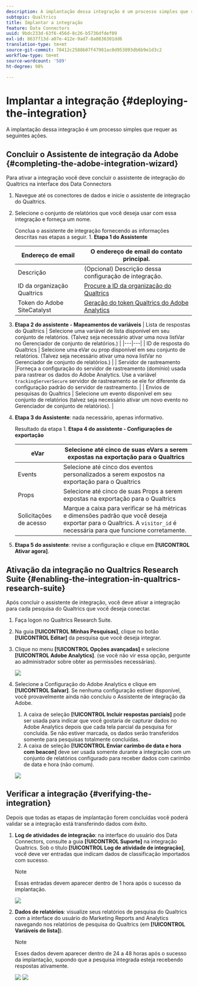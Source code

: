 ```yaml
---
description: A implantação dessa integração é um processo simples que requer as seguintes ações.
subtopic: Qualtrics
title: Implantar a integração
feature: Data Connectors
uuid: 9bdc233d-63f6-456d-8c26-b5736dfdef09
exl-id: 8637f13d-a07e-412e-9ad7-8a0836301dd6
translation-type: tm+mt
source-git-commit: 78412c2588b07f47981ac0d953893db6b9e1d3c2
workflow-type: tm+mt
source-wordcount: '589'
ht-degree: 98%

---
```


# Implantar a integração {#deploying-the-integration}

A implantação dessa integração é um processo simples que requer as seguintes ações.

## Concluir o Assistente de integração da Adobe {#completing-the-adobe-integration-wizard}

Para ativar a integração você deve concluir o assistente de integração do Qualtrics na interface dos Data Connectors

1. Navegue até os conectores de dados e inicie o assistente de integração do Qualtrics.
1. Selecione o conjunto de relatórios que você deseja usar com essa integração e forneça um nome.

   Conclua o assistente de integração fornecendo as informações descritas nas etapas a seguir. 1. **Etapa 1 do Assistente**

   | Endereço de email | O endereço de email do contato principal. |
   |---|---|
   | Descrição | (Opcional) Descrição dessa configuração de integração. |
   | ID da organização Qualtrics | [Procure a ID da organização do Qualtrics](../qualtrics-overview/qualtrics-org-id.md) |
   | Token do Adobe SiteCatalyst | [Geração do token Qualtrics do Adobe Analytics ](../qualtrics-overview/qualtrics-token.md) |

1. **Etapa 2 do assistente - Mapeamentos de variáveis**
   | Lista de respostas do Qualtrics | Selecione uma variável de lista disponível em seu conjunto de relatórios. (Talvez seja necessário ativar uma nova listVar no Gerenciador de conjunto de relatórios.)  |
   |---|---|
   | ID de resposta do Qualtrics | Selecione uma eVar ou prop disponível em seu conjunto de relatórios. (Talvez seja necessário ativar uma nova listVar no Gerenciador de conjunto de relatórios.)  |
   |  Servidor de rastreamento  |Forneça a configuração do servidor de rastreamento (domínio) usada para rastrear os dados do Adobe Analytics. Use a variável `trackingServerSecure` servidor de rastreamento se ele for diferente da configuração padrão do servidor de rastreamento.  |
   | Envios de pesquisas do Qualtrics | Selecione um evento disponível em seu conjunto de relatórios (talvez seja necessário ativar um novo evento no Gerenciador de conjunto de relatórios).  |

1. **Etapa 3 do Assistente**: nada necessário, apenas informativo.

   Resultado da etapa 1. **Etapa 4 do assistente - Configurações de exportação**

   | eVar | Selecione até cinco de suas eVars a serem expostas na exportação para o Qualtrics |
   |---|---|
   | Events | Selecione até cinco dos eventos personalizados a serem expostos na exportação para o Qualtrics |
   | Props | Selecione até cinco de suas Props a serem expostas na exportação para o Qualtrics |
   | Solicitações de acesso | Marque a caixa para verificar se há métricas e dimensões padrão que você deseja exportar para o Qualtrics. A `visitor_id` é necessária para que funcione corretamente. |

1. **Etapa 5 do assistente**: revise a configuração e clique em **[!UICONTROL Ativar agora]**.

## Ativação da integração no Qualtrics Research Suite {#enabling-the-integration-in-qualtrics-research-suite}

Após concluir o assistente de integração, você deve ativar a integração para cada pesquisa do Qualtrics que você deseja conectar.

1. Faça logon no Qualtrics Research Suite.
1. Na guia **[!UICONTROL Minhas Pesquisas]**, clique no botão **[!UICONTROL Editar]** da pesquisa que você deseja integrar.
1. Clique no menu **[!UICONTROL Opções avançadas]** e selecione **[!UICONTROL Adobe Analytics]**. (se você não vir essa opção, pergunte ao administrador sobre obter as permissões necessárias).

   ![](assets/advanced_options.png)

1. Selecione a Configuração do Adobe Analytics e clique em **[!UICONTROL Salvar]**. Se nenhuma configuração estiver disponível, você provavelmente ainda não concluiu o Assistente de integração da Adobe.
   1. A caixa de seleção **[!UICONTROL Incluir respostas parciais]** pode ser usada para indicar que você gostaria de capturar dados no Adobe Analytics depois que cada tela parcial da pesquisa for concluída. Se não estiver marcada, os dados serão transferidos somente para pesquisas totalmente concluídas.
   1. A caixa de seleção **[!UICONTROL Enviar carimbo de data e hora com beacon]** deve ser usada somente durante a integração com um conjunto de relatórios configurado para receber dados com carimbo de data e hora (não comum).

   ![](assets/integration_config.png)

## Verificar a integração {#verifying-the-integration}

Depois que todas as etapas de implantação forem concluídas você poderá validar se a integração está transferindo dados com êxito.

1. **Log de atividades de integração**: na interface do usuário dos Data Connectors, consulte a guia **[!UICONTROL Suporte]** na integração Qualtrics. Sob o título **[!UICONTROL Log de atividade de integração]**, você deve ver entradas que indicam dados de classificação importados com sucesso.

   >[!NOTE]
   >
   >Essas entradas devem aparecer dentro de 1 hora após o sucesso da implantação.

   ![](assets/verify-1.png)

1. **Dados de relatórios**: visualize seus relatórios de pesquisa do Qualtrics com a interface do usuário do Marketing Reports and Analytics navegando nos relatórios de pesquisa do Qualtrics (em **[!UICONTROL Variáveis de lista]**).

   >[!NOTE]
   >
   >Esses dados devem aparecer dentro de 24 a 48 horas após o sucesso da implantação, supondo que a pesquisa integrada esteja recebendo respostas ativamente.

   ![](assets/verify-2.png) ![](assets/verify-3.png)
